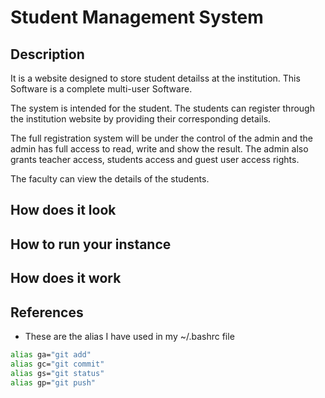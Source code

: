 # Student Management System

## Description

It is a website designed to store student detailss at the institution. This Software is a complete multi-user Software.

The system is intended for the student. The students can register through the institution website by providing their corresponding details.

The full registration system will be under the control of the admin and the admin has full access to read, write and show the result. The admin also grants teacher access, students access and guest user access rights.

The faculty can view the details of the students.

## How does it look

## How to run your instance

## How does it work

## References

- These are the alias I have used in my ~/.bashrc file
```bash
alias ga="git add"
alias gc="git commit"
alias gs="git status"
alias gp="git push"
```
